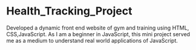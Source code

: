 # Health_Tracking_Project
Developed a dynamic front end website of gym and training using HTML, CSS,JavaScript. As I am a beginner in JavaScript, this mini project served me as a medium to understand real world applications of JavaScript.
